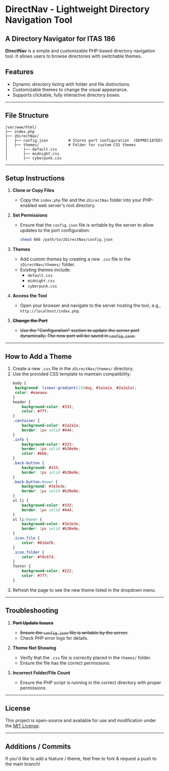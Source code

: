 # DirectNav - Lightweight Directory Navigation Tool
## A Directory Navigator for ITAS 186

**DirectNav** is a simple and customizable PHP-based directory navigation tool. It allows users to browse directories with switchable themes.

## Features
- Dynamic directory listing with folder and file distinctions.
- Customizable themes to change the visual appearance.
- Supports clickable, fully interactive directory boxes.

---

## File Structure
```
/var/www/html/
├── index.php
├── zDirectNav/
│   ├── config.json         # Stores port configuration  (DEPRECIATED)
│   ├── themes/             # Folder for custom CSS themes
│       ├── default.css
│       ├── midnight.css
│       ├── cyberpunk.css
```

---

## Setup Instructions

1. **Clone or Copy Files**
   - Copy the `index.php` file and the `zDirectNav` folder into your PHP-enabled web server's root directory.

2. **Set Permissions**
   - Ensure that the `config.json` file is writable by the server to allow updates to the port configuration:
     ```bash
     chmod 666 /path/to/zDirectNav/config.json
     ```

3. **Themes**
   - Add custom themes by creating a new `.css` file in the `zDirectNav/themes/` folder.
   - Existing themes include:
     - `default.css`
     - `midnight.css`
     - `cyberpunk.css`

4. **Access the Tool**
   - Open your browser and navigate to the server hosting the tool, e.g., `http://localhost/index.php`.

5. ~~**Change the Port**~~
   - ~~Use the "Configuration" section to update the server port dynamically. The new port will be saved in `config.json`.~~

---

## How to Add a Theme
1. Create a new `.css` file in the `zDirectNav/themes/` directory.
2. Use the provided CSS template to maintain compatibility:
   ```css
   body {
    background: linear-gradient(135deg, #1a1a1a, #2a2a2a);
    color: #eaeaea;
   }
   header {
       background-color: #333;
       color: #fff;
   }
   .container {
       background-color: #2a2a2a;
       border: 1px solid #444;
   }
   .info {
       background-color: #333;
       border: 1px solid #b30e0e;
       color: #bbb;
   }
   .back-button {
       background: #333;
       border: 1px solid #b30e0e;
   }
   .back-button:hover {
       background: #3e3e3e;
       border: 1px solid #b30e0e;
   }
   ul li {
       background-color: #333;
       border: 1px solid #444;
   }
   ul li:hover {
       background-color: #3e3e3e;
       border: 1px solid #b30e0e;
   }
   .icon.file {
       color: #61dafb;
   }
   .icon.folder {
       color: #f0c674;
   }
   footer {
       background-color: #222;
       color: #777;
   }
   ```
3. Refresh the page to see the new theme listed in the dropdown menu.

---

## Troubleshooting
1. ~~**Port Update Issues**~~
   - ~~Ensure the `config.json` file is writable by the server.~~
   - Check PHP error logs for details.

2. **Theme Not Showing**
   - Verify that the `.css` file is correctly placed in the `themes/` folder.
   - Ensure the file has the correct permissions.

3. **Incorrect Folder/File Count**
   - Ensure the PHP script is running in the correct directory with proper permissions.

---

## License
This project is open-source and available for use and modification under the [MIT License](LICENSE).

---

## Additions / Commits
If you'd like to add a feature / theme, feel free to fork & request a push to the main branch!
